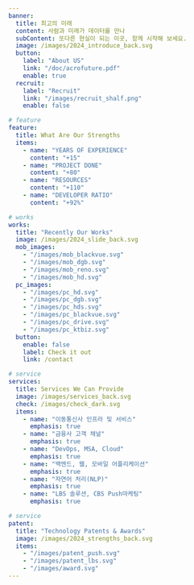 ```yaml
---
banner:
  title: 최고의 미래
  content: 사람과 미래가 데이터를 만나
  subContent: 또다른 현실이 되는 이곳, 함께 시작해 보세요.
  image: /images/2024_introduce_back.svg
  button:
    label: "About US"
    link: "/doc/acrofuture.pdf"
    enable: true
  recruit:
    label: "Recruit"
    link: "/images/recruit_shalf.png"
    enable: false

# feature
feature:
  title: What Are Our Strengths
  items:
    - name: "YEARS OF EXPERIENCE"
      content: "+15"
    - name: "PROJECT DONE"
      content: "+80"
    - name: "RESOURCES"
      content: "+110"
    - name: "DEVELOPER RATIO"
      content: "+92%"

# works
works:
  title: "Recently Our Works"
  image: /images/2024_slide_back.svg
  mob_images:
    - "/images/mob_blackvue.svg"
    - "/images/mob_dgb.svg"
    - "/images/mob_reno.svg"
    - "/images/mob_hd.svg"
  pc_images:
    - "/images/pc_hd.svg"
    - "/images/pc_dgb.svg"
    - "/images/pc_hds.svg"
    - "/images/pc_blackvue.svg"
    - "/images/pc_drive.svg"
    - "/images/pc_ktbiz.svg"
  button:
    enable: false
    label: Check it out
    link: /contact

# service
services:
  title: Services We Can Provide
  image: /images/services_back.svg
  check: /images/check_dark.svg
  items:
    - name: "이동통신사 인프라 및 서비스"
      emphasis: true
    - name: "금융사 고객 채널"
      emphasis: true
    - name: "DevOps, MSA, Cloud"
      emphasis: true
    - name: "백엔드, 웹, 모바일 어플리케이션"
      emphasis: true
    - name: "자연어 처리(NLP)"
      emphasis: true
    - name: "LBS 솔루션, CBS Push마케팅"
      emphasis: true

# service
patent:
  title: "Technology Patents & Awards"
  image: /images/2024_strengths_back.svg
  items:
    - "/images/patent_push.svg"
    - "/images/patent_lbs.svg"
    - "/images/award.svg"
---
```

